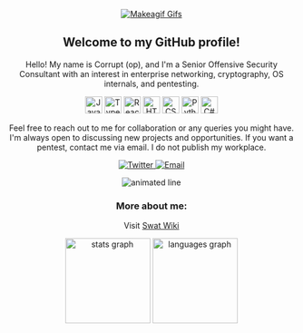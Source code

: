 <p align="center">
  <a href="/gif/media/6-23-2015/fUKR4j.gif" title="Makeagif Gifs">
    <img src="https://cdn.discordapp.com/attachments/665243074590670927/1297930693434671134/loading.gif?ex=6717b7a7&is=67166627&hm=d7be4f95e3d84a1b401a3b765c86bb015553058732bc1ae3f76356e0d9a9ae46&" alt="Makeagif Gifs">
  </a>
</p>



<h2 align="center">Welcome to my GitHub profile!</h2>
<p align="center">
  Hello! My name is Corrupt (op), and I'm a Senior Offensive Security Consultant with an interest in enterprise networking, cryptography, OS internals, and pentesting.
</p>

<p align="center">
  <img src="https://cdn.jsdelivr.net/gh/devicons/devicon/icons/javascript/javascript-original.svg" height="30" alt="JavaScript logo" />
  <img src="https://cdn.jsdelivr.net/gh/devicons/devicon/icons/typescript/typescript-original.svg" height="30" alt="TypeScript logo" />
  <img src="https://cdn.jsdelivr.net/gh/devicons/devicon/icons/react/react-original.svg" height="30" alt="React logo" />
  <img src="https://cdn.jsdelivr.net/gh/devicons/devicon/icons/html5/html5-original.svg" height="30" alt="HTML5 logo" />
  <img src="https://cdn.jsdelivr.net/gh/devicons/devicon/icons/css3/css3-original.svg" height="30" alt="CSS3 logo" />
  <img src="https://cdn.jsdelivr.net/gh/devicons/devicon/icons/python/python-original.svg" height="30" alt="Python logo" />
  <img src="https://cdn.jsdelivr.net/gh/devicons/devicon/icons/csharp/csharp-original.svg" height="30" alt="C# logo" />
</p>

<p align="center">
  Feel free to reach out to me for collaboration or any queries you might have. I'm always open to discussing new projects and opportunities. If you want a pentest, contact me via email. I do not publish my workplace.
</p>

<p align="center">
  <a href="https://twitter.com/corrupteu" target="_blank">
    <img src="https://img.shields.io/badge/Twitter-F0F0F0.svg?style=for-the-badge&logo=Twitter&logoColor=Black" alt="Twitter">
  </a>
  <a href="mailto:corruptus@exploit.im">
    <img src="https://img.shields.io/badge/Email-F0F0F0.svg?style=for-the-badge&logo=Gmail&logoColor=Black" alt="Email">
  </a>
</p>

<p align="center">
  <img src="https://www.animatedimages.org/data/media/562/animated-line-image-0242.gif" alt="animated line" />
</p>

<h3 align="center">More about me:</h3>
<p align="center">
  Visit <a href="https://swat.wiki/u/corrupt">Swat Wiki</a>
</p>

<p align="center">
  <img src="https://github-readme-stats.vercel.app/api?username=corrupteu&hide_title=false&hide_rank=false&show_icons=true&include_all_commits=true&count_private=true&disable_animations=false&theme=white&locale=en&hide_border=false" height="150" alt="stats graph" />
  <img src="https://github-readme-stats.vercel.app/api/top-langs?username=corrupteu&locale=en&hide_title=false&layout=compact&card_width=320&langs_count=5&theme=white&hide_border=false" height="150" alt="languages graph" />
</p>
